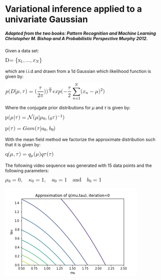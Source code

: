 # Variational inference applied to a univariate Gaussian

##### Adapted from the two books: Pattern Recognition and Machine Learning Christopher M. Bishop and A Probabilistic Perspective Murphy 2012.

Given a data set:

![](equations/eq_0.png)

which are i.i.d and drawn from a 1d Gaussian which likelihood function is given by:

![](equations/eq_1.png)

Where the conjugate prior distributions for $\mu$ and $\tau$ is given by:

![](equations/eq_2.png)

![](equations/eq_3.png)

With the mean field method we factorize the approximate distribution such that it is given by: 

![](equations/eq_4.png)

The following video sequence was generated with 15 data points and the following parameters:

![](equations/eq_5.png)

![Alt Text](vi_ug_15.gif)
